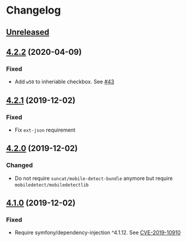 # Changelog

## [Unreleased]

## [4.2.2] (2020-04-09)

### Fixed

 - Add `w50` to inheriable checkbox. See [#43](https://github.com/contao-community-alliance/merger2/issues/43)

## [4.2.1] (2019-12-02)

### Fixed

 - Fix `ext-json` requirement

## [4.2.0] (2019-12-02)

### Changed

 - Do not require `suncat/mobile-detect-bundle` anymore but require `mobiledetect/mobiledetectlib`

## [4.1.0] (2019-12-02)

### Fixed

 - Require symfony/dependency-injection ^4.1.12. See [CVE-2019-10910](https://github.com/advisories/GHSA-pgwj-prpq-jpc2)

[Unreleased]: https://github.com/contao-community-alliance/merger2/compare/master...develop
[4.2.2]:  https://github.com/contao-community-alliance/merger2/compare/4.2.1...4.2.2
[4.2.1]:  https://github.com/contao-community-alliance/merger2/compare/4.2.0...4.2.1
[4.2.0]:  https://github.com/contao-community-alliance/merger2/compare/4.1.0...4.2.0
[4.1.0]:  https://github.com/contao-community-alliance/merger2/compare/4.0.7...4.1.0
